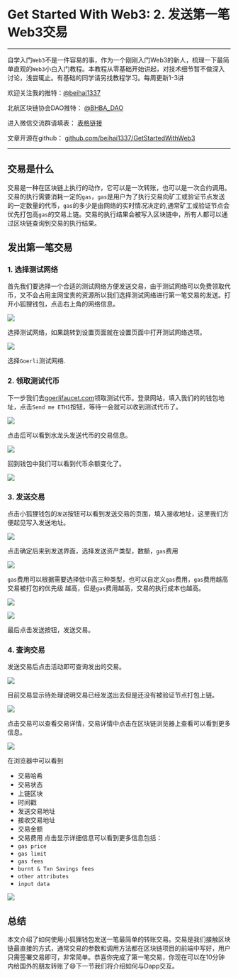 # Get Started With Web3: 2. 发送第一笔Web3交易
---
自学入门`Web3`不是一件容易的事，作为一个刚刚入门Web3的新人，梳理一下最简单直观的`Web3`小白入门教程。本教程从零基础开始讲起，对技术细节暂不做深入讨论，浅尝辄止。有基础的同学请另找教程学习。每周更新1-3讲

欢迎关注我的推特：[@beihai1337](https://twitter.com/beihai1337)

北航区块链协会DAO推特： [@BHBA_DAO](https://twitter.com/BHBA_DAO)

进入微信交流群请填表： [表格链接](https:)

文章开源在github： [github.com/beihai1337/GetStartedWithWeb3](https://github.com/beihai1337/GetStartedWithWeb3)

---

## 交易是什么
交易是一种在区块链上执行的动作，它可以是一次转账，也可以是一次合约调用。交易的执行需要消耗一定的`gas`，`gas`是用户为了执行交易向矿工或验证节点发送的一定数量的代币，`gas`的多少是由网络的实时情况决定的,通常矿工或验证节点会优先打包高`gas`的交易上链。交易的执行结果会被写入区块链中，所有人都可以通过区块链查询到交易的执行结果。

## 发出第一笔交易

### 1. 选择测试网络
首先我们要选择一个合适的测试网络方便发送交易，由于测试网络可以免费领取代币，又不会占用主网宝贵的资源所以我们选择测试网络进行第一笔交易的发送。打开小狐狸钱包，点击右上角的网络信息。

![](./img/01.jpg)

选择测试网络，如果跳转到设置页面就在设置页面中打开测试网络选项。

![](./img/02.jpg)

选择`Goerli`测试网络.
### 2. 领取测试代币
下一步我们去[goerlifaucet.com](https://goerlifaucet.com/)领取测试代币。登录网站，填入我们的的钱包地址，点击`Send me ETH1`按钮，等待一会就可以收到测试代币了。

![](./img/03.jpg)

点击后可以看到水龙头发送代币的交易信息。

![](./img/04.jpg)

回到钱包中我们可以看到代币余额变化了。

![](./img/05.jpg)

### 3. 发送交易
点击小狐狸钱包的`发送`按钮可以看到发送交易的页面，填入接收地址，这里我们方便起见写入发送地址。

![](./img/07.jpg)

点击确定后来到发送界面，选择发送资产类型，数额，`gas`费用

![](./img/06.jpg)

`gas`费用可以根据需要选择低中高三种类型，也可以自定义`gas`费用，`gas`费用越高交易被打包的优先级
越高，但是`gas`费用越高，交易的执行成本也越高。

![](./img/08.jpg)

![](./img/09.jpg)

最后点击发送按钮，发送交易。

### 4. 查询交易
发送交易后点击活动即可查询发出的交易。

![](./img/10.jpg)

目前交易显示待处理说明交易已经发送出去但是还没有被验证节点打包上链。

![](./img/11.jpg)

点击交易可以查看交易详情，交易详情中点击在区块链浏览器上查看可以看到更多信息。

![](./img/12.jpg)

在浏览器中可以看到
+ 交易哈希
+ 交易状态
+ 上链区块
+ 时间戳
+ 发送交易地址
+ 接收交易地址
+ 交易金额
+ 交易费用
点击显示详细信息可以看到更多信息包括：
+ `gas price`
+ `gas limit`
+ `gas fees`
+ `burnt & Txn Savings fees`
+ `other attributes`
+ `input data`

![](./img/13.jpg)

## 总结
本文介绍了如何使用小狐狸钱包发送一笔最简单的转账交易。交易是我们接触区块链最直接的方式，通常交易的参数和调用方法都在区块链项目的前端中写好，用户只需签署交易即可，非常简单。恭喜你完成了第一笔交易，你现在可以在10分钟内给国外的朋友转账了😄下一节我们将介绍如何与Dapp交互。

